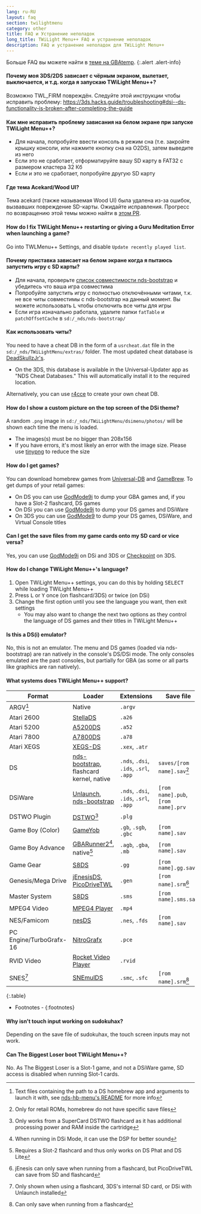 ```yaml
---
lang: ru-RU
layout: faq
section: twilightmenu
category: other
title: FAQ и Устранение неполадок
long_title: TWiLight Menu++ FAQ и устранение неполадок
description: FAQ и устранение неполадок для TWiLight Menu++
---
```


Больше FAQ вы можете найти в [теме на GBAtemp](https://gbatemp.net/threads/ds-i-3ds-twilight-menu-gui-for-ds-i-games-and-ds-i-menu-replacement.472200/).
{:.alert .alert-info}

#### Почему моя 3DS/2DS зависает с чёрным экраном, вылетает, выключается, и т.д. когда я запускаю TWiLight Menu++?
Возможно TWL_FIRM повреждён. Следуйте этой инструкции чтобы исправить проблему: <https://3ds.hacks.guide/troubleshooting#dsi--ds-functionality-is-broken-after-completing-the-guide>

#### Как мне исправить проблему зависания на белом экране при запуске TWiLight Menu++?
- Для начала, попробуйте ввести консоль в режим сна (т.е. закройте крышку консоли, или нажмите кнопку сна на O2DS), затем выведите из него
- Если это не сработает, отформатируйте вашу SD карту в FAT32 с размером кластера 32 Кб
- Если и это не сработает, попробуйте другую SD карту

#### Где тема Acekard/Wood UI?
Тема acekard (также называемая Wood UI) была удалена из-за ошибок, вызвавших повреждение SD-карты. Ожидайте исправления. Прогресс по возвращению этой темы можно найти в [этом PR](https://github.com/DS-Homebrew/TWiLightMenu/pull/1109).

#### How do I fix TWiLight Menu++ restarting or giving a Guru Meditation Error when launching a game?
Go into TWLMenu++ Settings, and disable `Update recently played list`.

#### Почему приставка зависает на белом экране когда я пытаюсь запустить игру с SD карты?
- Для начала, проверьте [список совместимости nds-bootstrap](https://docs.google.com/spreadsheets/d/1LRTkXOUXraTMjg1eedz_f7b5jiuyMv2x6e_jY_nyHSc/htmlview#gid=0) и убедитесь что ваша игра совместима
- Попробуйте запустить игру с полностью отключёнными читами, т.к. не все читы совместимы с nds-bootstrap на данный момент. Вы можете использовать <kbd class="l">L</kbd> чтобы отключить все читы для игры
- Если игра изначально работала, удалите папки `fatTable` и `patchOffsetCache` в `sd:/_nds/nds-bootstrap/`

#### Как использовать читы?
You need to have a cheat DB in the form of a `usrcheat.dat` file in the `sd:/_nds/TWiLightMenu/extras/` folder. The most updated cheat database is [DeadSkullzJr's](https://gbatemp.net/threads/deadskullzjrs-flashcart-cheat-databases.488711/).
- On the 3DS, this database is available in the Universal-Updater app as "NDS Cheat Databases." This will automatically install it to the required location.

Alternatively, you can use [r4cce](http://hp.vector.co.jp/authors/VA013928/soft_en.html) to create your own cheat DB.

#### How do I show a custom picture on the top screen of the DSi theme?
A random `.png` image in `sd:/_nds/TWiLightMenu/dsimenu/photos/` will be shown each time the menu is loaded.

- The images(s) must be no bigger than 208x156
- If you have errors, it's most likely an error with the image size. Please use [tinypng](https://tinypng.com) to reduce the size

#### How do I get games?
You can download homebrew games from [Universal-DB](https://db.universal-team.net/ds) and [GameBrew](https://www.gamebrew.org/wiki/List_of_all_DS_homebrew#Games). To get dumps of your retail games:
- On DS you can use [GodMode9i](https://github.com/DS-Homebrew/GodMode9i/releases) to dump your GBA games and, if you have a Slot-2 flashcard, DS games
- On DSi you can use [GodMode9i](https://github.com/DS-Homebrew/GodMode9i/releases) to dump your DS games and DSiWare
- On 3DS you can use [GodMode9](https://github.com/d0k3/GodMode9/releases) to dump your DS games, DSiWare, and Virtual Console titles

#### Can I get the save files from my game cards onto my SD card or vice versa?
Yes, you can use [GodMode9i](https://github.com/DS-Homebrew/GodMode9i/releases) on DSi and 3DS or [Checkpoint](https://github.com/FlagBrew/Checkpoint/releases) on 3DS.

#### How do I change TWiLight Menu++'s language?
1. Open TWiLight Menu++ settings, you can do this by holding <kbd>SELECT</kbd> while loading TWiLight Menu++
1. Press <kbd class="l">L</kbd> or <kbd class="face">Y</kbd> once (on flashcard/3DS) or twice (on DSi)
1. Change the first option until you see the language you want, then exit settings
   - You may also want to change the next two options as they control the language of DS games and their titles in TWiLight Menu++

#### Is this a DS(i) emulator?
No, this is not an emulator. The menu and DS games (loaded via nds-bootstrap) are ran natively in the console's DS/DSi mode. The only consoles emulated are the past consoles, but partially for GBA (as some or all parts like graphics are ran natively).

#### What systems does TWiLight Menu++ support?

| Format                  | Loader                                           | Extensions                             | Save file                          |
| ----------------------- | ------------------------------------------------ | -------------------------------------- | ---------------------------------- |
| ARGV[^1]                | Native                                           | `.argv`                                |                                    |
| Atari 2600              | [StellaDS][stellads]                             | `.a26`                                 |                                    |
| Atari 5200              | [A5200DS][a5200ds]                               | `.a52`                                 |                                    |
| Atari 7800              | [A7800DS][a7800ds]                               | `.a78`                                 |                                    |
| Atari XEGS              | [XEGS-DS][xegs-ds]                               | `.xex`, `.atr`                         |                                    |
| DS                      | [nds-bootstrap][ndsbs], flashcard kernel, native | `.nds`, `.dsi`, `.ids`, `.srl`, `.app` | `saves/[rom name].sav`[^2]         |
| DSiWare                 | [Unlaunch][unlaunch], [nds-bootstrap][ndsbs]     | `.nds`, `.dsi`, `.ids`, `.srl`, `.app` | `[rom name].pub`, `[rom name].prv` |
| DSTWO Plugin            | [DSTWO][dstwo][^3]                               | `.plg`                                 |                                    |
| Game Boy (Color)        | [GameYob][gameyob]                               | `.gb`, `.sgb`, `.gbc`                  | `[rom name].sav`                   |
| Game Boy Advance        | [GBARunner2][gbarunner2][^4], native[^5]         | `.agb`, `.gba`, `.mb`                  | `[rom name].sav`                   |
| Game Gear               | [S8DS][s8ds]                                     | `.gg`                                  | `[rom name].gg.sav`                |
| Genesis/Mega Drive      | [jEnesisDS][jenesis], [PicoDriveTWL][pdtwl]      | `.gen`                                 | `[rom name].srm`[^6]               |
| Master System           | [S8DS][s8ds]                                     | `.sms`                                 | `[rom name].sms.sav`               |
| MPEG4 Video             | [MPEG4 Player][mpeg4player]                      | `.mp4`                                 |                                    |
| NES/Famicom             | [nesDS][nesds]                                   | `.nes`, `.fds`                         | `[rom name].sav`                   |
| PC Engine/TurboGrafx-16 | [NitroGrafx][nitrografx]                         | `.pce`                                 |                                    |
| RVID Video              | [Rocket Video Player][rvidplayer]                | `.rvid`                                |                                    |
| SNES[^7]                | [SNEmulDS][snemulds]                             | `.smc`, `.sfc`                         | `[rom name].srm`[^8]               |
{:.table}

- Footnotes -
{:footnotes}

#### Why isn't touch input working on sudokuhax?
Depending on the save file of sudokuhax, the touch screen inputs may not work.

#### Can The Biggest Loser boot TWiLight Menu++?
No. As The Biggest Loser is a Slot-1 game, and not a DSiWare game, SD access is disabled when running Slot-1 cards.

[^1]: Text files containing the path to a DS homebrew app and arguments to launch it with, see [nds-hb-menu's README](https://github.com/devkitPro/nds-hb-menu#passing-arguments) for more info
[^2]: Only for retail ROMs, homebrew do not have specific save files
[^3]: Only works from a SuperCard DSTWO flashcard as it has additional processing power and RAM inside the cartridge
[^4]: When running in DSi Mode, it can use the DSP for better sound
[^5]: Requires a Slot-2 flashcard and thus only works on DS Phat and DS Lite
[^6]: jEnesis can only save when running from a flashcard, but PicoDriveTWL can save from SD and flashcard
[^7]: Only shown when using a flashcard, 3DS's internal SD card, or DSi with Unlaunch installed
[^8]: Can only save when running from a flashcard

[a5200ds]: https://github.com/wavemotion-dave/A5200DS
[a7800ds]: https://github.com/wavemotion-dave/A7800DS
[dstwo]: http://eng.supercard.sc
[gameyob]: https://github.com/Drenn1/GameYob
[gbarunner2]: https://github.com/Gericom/GBARunner2
[jenesis]: https://www.gamebrew.org/wiki/JEnesisDS
[mpeg4player]: https://gbatemp.net/threads/544095
[ndsbs]: https://github.com/DS-Homebrew/nds-bootstrap
[nesds]: https://github.com/DS-Homebrew/NesDS
[nitrografx]: https://www.gamebrew.org/wiki/NitroGrafx
[pdtwl]: https://github.com/DS-Homebrew/PicoDriveTWL
[rvidplayer]: https://gbatemp.net/threads/539163
[s8ds]: https://www.gamebrew.org/wiki/S8DS
[snemulds]: https://www.gamebrew.org/wiki/SNEmulDS
[stellads]: https://github.com/wavemotion-dave/StellaDS
[unlaunch]: https://problemkaputt.de/unlaunch.htm
[xegs-ds]: https://github.com/wavemotion-dave/XEGS-DS
